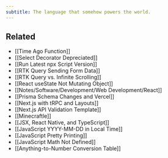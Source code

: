 ```yaml
---
subtitle: The language that somehow powers the world.
---
```

## Related

- [[Time Ago Function]]
- [[Select Decorator Depreciated]]
- [[Run Latest npx Script Version]]
- [[RTK Query Sending Form Data]]
- [[RTK Query vs. Infinite Scrolling]]
- [[React useState Not Mutating Object]]
- [[Notes/Software/Development/Web Development/React]]
- [[Prisma Schema Changes and Vercel]]
- [[Next.js with tRPC and Layouts]]
- [[Next.js API Validation Template]]
- [[Minecraftle]]
- [[JSX, React Native, and TypeScript]]
- [[JavaScript YYYY-MM-DD in Local Time]]
- [[JavaScript Pretty Printing]]
- [[JavaScript Math Not Defined]]
- [[Anything-to-Number Conversion Table]]